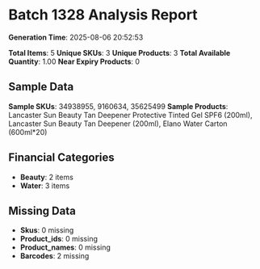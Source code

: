 # Batch 1328 Analysis Report

**Generation Time**: 2025-08-06 20:52:53

**Total Items**: 5
**Unique SKUs**: 3
**Unique Products**: 3
**Total Available Quantity**: 1.00
**Near Expiry Products**: 0

## Sample Data
**Sample SKUs**: 34938955, 9160634, 35625499
**Sample Products**: Lancaster Sun Beauty Tan Deepener Protective Tinted Gel SPF6 (200ml), Lancaster Sun Beauty Tan Deepener (200ml), Elano Water Carton (600ml*20)

## Financial Categories
- **Beauty**: 2 items
- **Water**: 3 items

## Missing Data
- **Skus**: 0 missing
- **Product_ids**: 0 missing
- **Product_names**: 0 missing
- **Barcodes**: 2 missing
